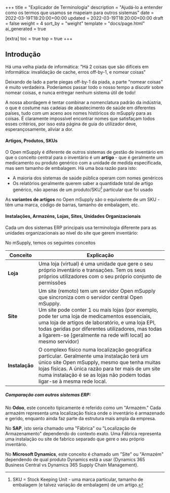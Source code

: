 +++
title = "Explicador de Terminologia"
description = "Ajudá-lo a entender como os termos que usamos se mapeiam para outros sistemas"
date = 2022-03-19T18:20:00+00:00
updated = 2022-03-19T18:20:00+00:00
draft = false
weight = 4
sort_by = "weight"
template = "docs/page.html"
ai_generated = true

[extra]
toc = true
top = true
+++

## Introdução

Há uma velha piada de informática: "Há 2 coisas que são difíceis em informática: invalidação de cache, erros off-by-1, e nomear coisas"

Deixando de lado a parte piegas off-by-1 da piada, a parte "nomear coisas" é muito verdadeira.
Poderíamos passar todo o nosso tempo a discutir sobre nomear coisas, e nunca entregar nenhum sistema útil de todo!

A nossa abordagem é tentar combinar a nomenclatura padrão da indústria, o que é costume nas cadeias de abastecimento de saúde em diferentes países, tudo com um aceno aos nomes históricos do mSupply para as coisas.
É claramente impossível encontrar nomes que satisfaçam todos esses critérios, por isso esta página de guia do utilizador deve, esperançosamente, aliviar a dor.

#### Artigos, Produtos, SKUs
O Open mSupply é diferente de outros sistemas de gestão de inventário em que o conceito central para o inventário é um **artigo** - que é geralmente um medicamento ou produto genérico com a unidade de medida especificada, mas sem tamanho de embalagem. Há uma boa razão para isto:
* A maioria dos sistemas de saúde pública operam com nomes genéricos
* Os relatórios geralmente querem saber a quantidade total de artigo genérico, não apenas de um produto/SKU[^1] particular que foi usado

As **variantes de artigos** no Open mSupply são o equivalente de um SKU - têm uma marca, código de barras, tamanho de embalagem, etc.

#### Instalações, Armazéns, Lojas, Sites, Unidades Organizacionais
Cada um dos sistemas ERP principais usa terminologia diferente para as unidades organizacionais ao nível do site que gerem inventário:

No mSupply, temos os seguintes conceitos

| Conceito      | Explicação                                                                                                                                                                                                                                                                                                                                                   |
| ------------ | ------------------------------------------------------------------------------------------------------------------------------------------------------------------------------------------------------------------------------------------------------------------------------------------------------------------------------------------------------------- |
| **Loja**    | Uma loja (virtual) é uma unidade que gere o seu próprio inventário e transações. Tem os seus próprios utilizadores com o seu próprio conjunto de permissões                                                                                                                                                                                                                         |
| **Site**     | Um site (remoto) tem um servidor Open mSupply que sincroniza com o servidor central Open mSupply.<br>Um site pode conter 1 ou mais lojas (por exemplo, pode ter uma loja de medicamentos essenciais, uma loja de artigos de laboratório, e uma loja EPI, todas geridas por diferentes utilizadores, mas todas a ligarem-se [geralmente na rede wifi local] ao mesmo servidor) |
| **Instalação** | O complexo físico numa localização geográfica particular. Geralmente uma instalação terá um único site Open mSupply, mesmo que tenha muitas lojas físicas. A única razão para ter mais de um site numa instalação é se as lojas não podem todas ligar-se à mesma rede local.                                                                           |
##### Comparação com outros sistemas ERP:
No **Odoo**, este conceito tipicamente é referido como um "Armazém." Cada armazém representa uma localização física onde o inventário é armazenado e gerido, enquanto ainda faz parte da estrutura mais ampla da empresa.

No **SAP**, isto seria chamado uma "Fábrica" ou "Localização de Armazenamento" dependendo do contexto exato. Uma Fábrica representa uma instalação ou site de fabrico separado que gere o seu próprio inventário.

No **Microsoft Dynamics**, este conceito é chamado um "Site" ou "Armazém" dependendo de qual produto Dynamics está a usar (Dynamics 365 Business Central vs Dynamics 365 Supply Chain Management).

[^1]: SKU = Stock Keeping Unit - uma marca particular, tamanho de embalagem (e talvez variação de embalagem) de um artigo. 